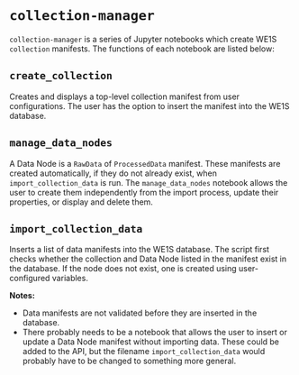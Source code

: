 # `collection-manager`

`collection-manager` is a series of Jupyter notebooks which create WE1S `collection` manifests. The functions of each notebook are listed below:

## `create_collection`

Creates and displays a top-level collection manifest from user configurations. The user has the option to insert the manifest into the WE1S database.

## `manage_data_nodes`

A Data Node is a `RawData` of `ProcessedData` manifest. These manifests are created automatically, if they do not already exist, when `import_collection_data` is run. The `manage_data_nodes` notebook allows the user to create them independently from the import process, update their properties, or display and delete them.

## `import_collection_data`

Inserts a list of data manifests into the WE1S database. The script first checks whether the collection and Data Node listed in the manifest exist in the database. If the node does not exist, one is created using user-configured variables.

**Notes:**

- Data manifests are not validated before they are inserted in the database.
- There probably needs to be a notebook that allows the user to insert or update a Data Node manifest without importing data. These could be added to the API, but the filename `import_collection_data` would probably have to be changed to something more general.